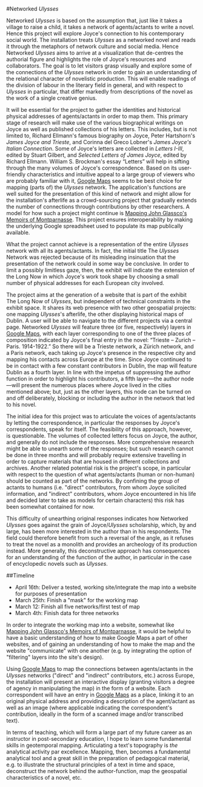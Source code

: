 #Networked *Ulysses*


Networked *Ulysses* is based on the assumption that, just like it takes a village to raise a child, it takes a network of agents/actants to write a novel. Hence this project will explore Joyce's connection to his contemporary social world. The installation treats *Ulysses* as a networked novel and reads it through the metaphors of network culture and social media. Hence Networked *Ulysses* aims to arrive at a visualization that de-centres the authorial figure and highlights the role of Joyce's resources and collaborators. The goal is to let visitors grasp visually and explore some of the connections of the *Ulysses* network in order to gain an understanding of the relational character of novelistic production. This will enable readings of the division of labour in the literary field in general, and with respect to *Ulysses* in particular, that differ markedly from descriptions of the novel as the work of a single creative genius.

It will be essential for the project to gather the identities and historical physical addresses of agents/actants in order to map them. This primary stage of research will make use of the various biographical writings on Joyce as well as published collections of his letters. This includes, but is not limited to, Richard Ellmann's famous biography on Joyce, Peter Hartshorn's *James Joyce and Trieste*, and Corinna del Greco Lobner's *James Joyce's Italian Connection*. Some of Joyce's letters are collected in *Letters I-III*, edited by Stuart Gilbert, and *Selected Letters of James Joyce*, edited by Richard Ellmann. William S. Brockman's essay “Letters” will help in sifting through the many volumes of Joyce's correspondence. Based on its user-friendly characteristics and intuitive appeal to a large group of viewers who are probably familiar with it, [Google Maps](http://maps.google.com) seems to be best choice for mapping (parts of) the *Ulysses* network. The application's functions are well suited for the presentation of this kind of network and might allow for the installation's afterlife as a crowd-sourcing project that gradually extends the number of connections through contributions by other researchers. A model for how such a project might continue is [Mapping John Glassco's Memoirs of Montparnasse](http://aelang.net/projects/glassco.htm). This project ensures interoperability by making the underlying Google spreadsheet used to populate its map publically available.        

What the project cannot achieve is a representation of the entire *Ulysses* network with all its agents/actants. In fact, the initial title The *Ulysses* Network was rejected because of its misleading insinuation that the presentation of the network could in some way be conclusive. In order to limit a possibly limitless gaze, then, the exhibit will indicate the extension of the Long Now in which Joyce's work took shape by choosing a small number of physical addresses for each European city involved.

The project aims at the generation of a website that is part of the exhibit The Long Now of *Ulysses*, but independent of technical constraints in the exhibit space. It shares its web presence with two other geospatial projects: one mapping *Ulysses*'s afterlife, the other displaying historical maps of Dublin. A user will be able to navigate to the different projects via a central page. Networked *Ulysses* will feature three (or five, respectively) layers in [Google Maps](http://maps.google.com), with each layer corresponding to one of the three places of composition indicated by Joyce's final entry in the novel: “Trieste – Zurich – Paris. 1914-1922.” So there will be a Trieste network, a Zürich network, and a Paris network, each taking up Joyce's presence in the respective city and mapping his contacts across Europe at the time. Since Joyce continued to be in contact with a few constant contributors in Dublin, the map will feature Dublin as a fourth layer. In line with the impetus of suppressing the author function in order to highlight his contributors, a fifth layer—the author node—will present the numerous places where Joyce lived in the cities mentioned above; but, just as the other layers, this node can be turned on and off deliberately, blocking or including the author in the network that led to his novel.  

The initial idea for this project was to articulate the voices of agents/actants by letting the correspondence, in particular the responses by Joyce's correspondents, speak for itself. The feasibility of this approach, however, is questionable. The volumes of collected letters focus on Joyce, the author, and generally do not include the responses. More comprehensive research might be able to unearth some of the responses; but such research cannot be done in three months and will probably require extensive travelling in order to capture materials that are housed in different collections and archives. Another related potential risk is the project's scope, in particular with respect to the question of what agents/actants (human or non-human) should be counted as part of the networks. By confining the group of actants to humans (i.e. "direct" contributors, from whom Joyce solicited information, and "indirect" contributors, whom Joyce encountered in his life and decided later to take as models for certain characters) this risk has been somewhat contained for now.
      
This difficulty of unearthing original responses indicates how Networked *Ulysses* goes against the grain of Joyce/*Ulysses* scholarship, which, by and large, has been more interested in the author than in his respondents. The field could therefore benefit from such a reversal of the angle, as it refuses to treat the novel as a monolith and provides an archeology of its production instead. More generally, this deconstructive approach has consequences for an understanding of the function of the author, in particular in the case of encyclopedic novels such as *Ulysses*. 

##Timeline
* April 16th: Deliver a tested, working site/integrate the map into a website for purposes of presentation 
* March 25th: Finish a "mask" for the working map
* March 12: Finish all five networks/first test of map
* March 4th: Finish data for three networks
 
In order to integrate the working map into a website, somewhat like [Mapping John Glassco's Memoirs of Montparnasse](http://aelang.net/projects/glassco.htm), it would be helpful to have a basic understanding of how to make Google Maps a part of other websites, and of gaining an understanding of how to make the map and the website "communicate" with one another (e.g. by integrating the option of "filtering" layers into the site's design).

Using [Google Maps](http://maps.google.com) to map the connections between agents/actants in the *Ulysses* networks ("direct" and "indirect" contributors, etc.) across Europe, the installation will present an interactive display (granting visitors a degree of agency in manipulating the map) in the form of a website. Each correspondent will have an entry in [Google Maps](http://maps.google.com) as a place, linking it to an original physical address and providing a description of the agent/actant as well as an image (where applicable indicating the correspondent's contribution, ideally in the form of a scanned image and/or transcribed text).    

In terms of teaching, which will form a large part of my future career as an instructor in post-secondary education, I hope to learn some fundamental skills in geotemporal mapping. Articulating a text's topography is *the* analytical activity par excellence. Mapping, then, becomes a fundamental analytical tool and a great skill in the preparation of pedagogical material, e.g. to illustrate the structural principles of a text in time and space, deconstruct the network behind the author-function, map the geospatial characteristics of a novel, etc.    
